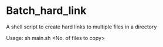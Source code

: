 <h1> Batch_hard_link </h1>
A shell script to create hard links to multiple files in a directory

Usage:  sh main.sh <No. of files to copy>  <Source Path>  <Path to create Hardlinks>
